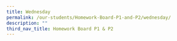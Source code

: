 ```yaml
---
title: Wednesday
permalink: /our-students/Homework-Board-P1-and-P2/wednesday/
description: ""
third_nav_title: Homework Board P1 & P2
---
```

